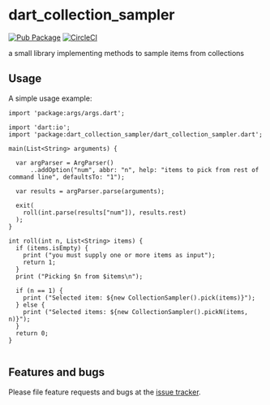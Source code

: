 # dart_collection_sampler
[![Pub Package](https://img.shields.io/pub/v/dart_collection_sampler.svg)](https://pub.dartlang.org/packages/dart_collection_sampler)
[![CircleCI](https://circleci.com/gh/stevesea/dart_collection_sampler.svg?style=svg)](https://circleci.com/gh/stevesea/dart_collection_sampler)

a small library implementing methods to sample items from collections

## Usage

A simple usage example:

```$dart
import 'package:args/args.dart';

import 'dart:io';
import 'package:dart_collection_sampler/dart_collection_sampler.dart';

main(List<String> arguments) {

  var argParser = ArgParser()
      ..addOption("num", abbr: "n", help: "items to pick from rest of command line", defaultsTo: "1");

  var results = argParser.parse(arguments);

  exit(
    roll(int.parse(results["num"]), results.rest)
  );
}

int roll(int n, List<String> items) {
  if (items.isEmpty) {
    print ("you must supply one or more items as input");
    return 1;
  }
  print ("Picking $n from $items\n");

  if (n == 1) {
    print ("Selected item: ${new CollectionSampler().pick(items)}");
  } else {
    print ("Selected items: ${new CollectionSampler().pickN(items, n)}");
  }
  return 0;
}


```


## Features and bugs

Please file feature requests and bugs at the [issue tracker][tracker].

[tracker]: https://github.com/stevesea/dart_collection_sampler/issues
